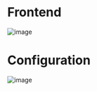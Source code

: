 # Frontend 
![image](https://github.com/NawrasBukhari/postpay-botble/assets/63796900/af0c1b80-c4b1-45c4-8874-1c2fe6a842a0)

# Configuration
![image](https://github.com/NawrasBukhari/postpay-botble/assets/63796900/52062a5c-8ac0-434e-a089-36d246397fb4)
